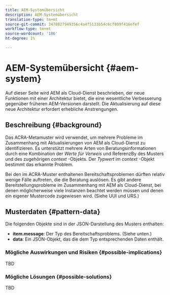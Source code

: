 ```yaml
---
title: AEM-Systemübersicht
description: AEM-Systemübersicht
translation-type: tm+mt
source-git-commit: 3478827949356c4a4f5133b54c6cf809f416efef
workflow-type: tm+mt
source-wordcount: '186'
ht-degree: 1%

---
```



# AEM-Systemübersicht {#aem-system}

Auf dieser Seite wird AEM als Cloud-Dienst beschrieben, der neue Funktionen mit einer Architektur bietet, die eine wesentliche Verbesserung gegenüber früheren AEM-Versionen darstellt. Die Aktualisierung auf diese neue Architektur erfordert erhebliche Anstrengungen.

## Beschreibung {#background}

Das ACRA-Metamuster wird verwendet, um mehrere Probleme im Zusammenhang mit Aktualisierungen von AEM als Cloud-Dienst zu identifizieren. Es unterstützt mehrere Arten von Beratungsinformationen durch eine Kombination der *Werte für Verweis* und ReferenzBy des Musters und des zugehörigen *context* -Objekts. Der *Typwert* im *context* -Objekt bestimmt das erkannte Problem.

Bei den im ACRA-Muster enthaltenen Bereitschaftsproblemen dürften relativ wenige Fälle auftreten, die die Beratung auslösen. Es gibt andere Bereitstellungsprobleme im Zusammenhang mit AEM als Cloud-Dienst, bei denen möglicherweise viele Instanzen beachtet werden müssen und denen ein eigener Mustercode zugewiesen wird. (Siehe UUI und URS.)

## Musterdaten {#pattern-data}

Die folgenden Objekte sind in der JSON-Darstellung des Musters enthalten:

* **item.message**: Der Typ des Bereitschaftsproblems. (Siehe unten.)
* **data**: Ein JSON-Objekt, das die dem Typ entsprechenden Daten enthält.

### Mögliche Auswirkungen und Risiken {#possible-implications}

TBD

### Mögliche Lösungen  {#possible-solutions}

TBD
